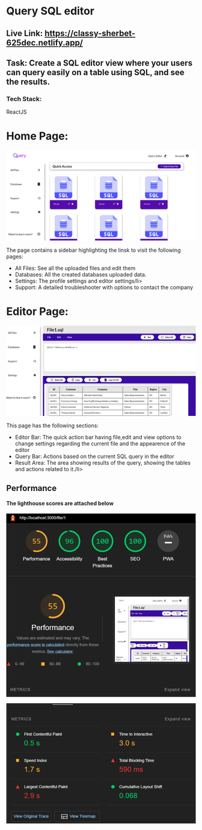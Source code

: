 # Query SQL editor

## Live Link: https://classy-sherbet-625dec.netlify.app/
## Task: Create a SQL editor view where your users can query easily on a table using SQL, and see the results.

### Tech Stack: 
ReactJS

# Home Page:

<p align="center">
  <a href="https://github.com/JayB1308/query-sql-editor/blob/master/blob/atlan_task_1.png"><img src="https://github.com/JayB1308/query-sql-editor/blob/master/blob/atlan_task_1.png" alt="Screenshot-20220306-205638" border="0"></a>
</p>

The page contains a sidebar highlighting the linsk to visit the following pages:
<ul>
  <li>All Files: See all the uploaded files and edit them</li>
  <li>Databases: All the created databases uploaded data.</li>
  <li>Settings: The profile settings and editor settings/li>
  <li>Support: A detailed troubleshooter with options to contact the company</li>
  </ul>
  
  # Editor Page:

<p align="center">
  <a href="https://github.com/JayB1308/query-sql-editor/blob/master/blob/atlan_task_2.png"><img src="https://github.com/JayB1308/query-sql-editor/blob/master/blob/atlan_task_2.png" alt="Screenshot-20220306-205638" border="0"></a>
</p>

This page has the following sections:
<ul>
  <li>Editor Bar: The quick action bar having file,edit and view options to change settings regarding the current file and the appearence of the editor</li>
  <li>Query Bar: Actions based on the current SQL query in the editor</li>
  <li>Result Area: The area showing results of the query, showing the tables and actions related to it./li>
  </ul>

## Performance 

#### The lighthouse scores are attached below

<p align="center">
  <a href="https://github.com/JayB1308/query-sql-editor/blob/master/blob/atlan_task_3.png"><img src="https://github.com/JayB1308/query-sql-editor/blob/master/blob/atlan_task_3.png" alt="Screenshot-20220306-205638" border="0"></a>
</p>
<p align="center">
  <a href="https://github.com/JayB1308/query-sql-editor/blob/master/blob/atlan_task_4.png"><img src="https://github.com/JayB1308/query-sql-editor/blob/master/blob/atlan_task_4.png" alt="Screenshot-20220306-205638" border="0"></a>
</p>
 
  
